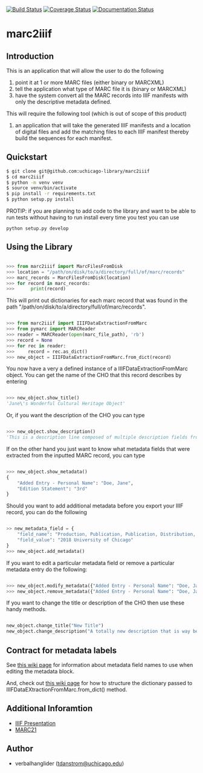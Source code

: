 [![Build Status](https://travis-ci.org/uchicago-library/marc2iiif.svg?branch=master)](https://travis-ci.org/uchicago-library/marc2iiif) [![Coverage Status](https://coveralls.io/repos/github/uchicago-library/marc2iiif/badge.svg?branch=master)](https://coveralls.io/github/uchicago-library/marc2iiif?branch=master) [![Documentation Status](https://readthedocs.org/projects/new-marc2iiif/badge/?version=latest)](http://marc2iiif.readthedocs.io/en/latest/?badge=latest)

# marc2iiif

## Introduction

This is an application that will allow the user to do the following

1. point it at 1 or more MARC files (either binary or MARCXML)
1. tell the application what type of MARC file it is (binary or MARCXML)
1. have the system convert all the MARC records into IIIF manifests with only the descriptive metadata defined.

This will require the following tool (which is out of scope of this product)

1. an application that will take the generated IIIF manifests and a location of digital files and add the matching files to each IIIF manifest thereby build the sequences for each manifest.

## Quickstart

```bash
$ git clone git@github.com:uchicago-library/marc2iiif
$ cd marc2iiif
$ python -m venv venv
$ source venv/bin/activate
$ pip install -r requirements.txt
$ python setup.py install
```

PROTIP: if you are planning to add code to the library and want to be able to run tests without having to run install every time you test you can use

```python setup.py develop```

## Using the Library

```python

>>> from marc2iiif import MarcFilesFromDisk
>>> location = "/path/on/disk/to/a/directory/full/of/marc/records"
>>> marc_records = MarcFilesFromDisk(location)
>>> for record in marc_records:
>>>      print(record)

```

This will print out dictionaries for each marc record that was found in the path "/path/on/disk/to/a/directory/full/of/marc/records".

```python

>>> from marc2iiif import IIIFDataExtractionFromMarc
>>> from pymarc import MARCReader
>>> reader = MARCReader(open(marc_file_path), 'rb')
>>> record = None
>>> for rec in reader:
>>>     record = rec.as_dict()
>>> new_object = IIIFDataExtractionFromMarc.from_dict(record)

```

You now have a very a defined instance of a IIIFDataExtractionFromMarc object. You can get the name of the CHO that this record describes by entering

```python

>>> new_object.show_title()
'Jane\'s Wonderful Cultural Heritage Object'

```

Or, if you want the description of the CHO you can type

```python

>>> new_object.show_description()
'This is a description line composed of multiple description fields from MARC records'

```

If on the other hand you just want to know what metadata fields that were extracted from the inputted MARC record, you can type

```python

>>> new_object.show_metadata()
{
    "Added Entry - Personal Name": "Doe, Jane",
    "Edition Statement": "3rd"
}

```

Should you want to add additional metadata before you export your IIIF record, you can do the following

```python

>> new_metadata_field = {
    "field_name": "Production, Publication, Publication, Distribution, Manufacture, and Copyright Notice"
    "field_value": "2018 University of Chicago"
}
>>> new_object.add_metadata()

```

If you want to edit a particular metadata field or remove a particular metadata entry do the following:

```python

>>> new_object.modify_metadata({"Added Entry - Personal Name": "Doe, Jane"}, "Franklin, Diana")
>>> new_object.remove_metadata({"Added Entry - Personal Name": "Doe, Jane"})

```

If you want to change the title or description of the CHO then use these handy methods.

```python

new_object.change_title("New Title")
new_object.change_description("A totally new description that is way better than the old description")

```

## Contract for metadata labels

See [this wiki page](https://github.com/uchicago-library/marc2iiif/wiki/allow-metadata-field-names) for information about metadata field names to use when editing the metadata block.

And, check out [this wiki page](https://github.com/uchicago-library/marc2iiif/wiki/contract-example-for-dictionary-to-load-marc-records-into-IIIFDataExtractionFromMarc) for how to structure the dictionary passed to IIIFDataEXtractionFromMarc.from_dict() method.

## Additional Inforamtion

- [IIIF Presentation](http://iiif.io/api/presentation/2.1/)
- [MARC21](https://www.loc.gov/marc/bibliographic/)

## Author

- verbalhanglider (tdanstrom@uchicago.edu)
